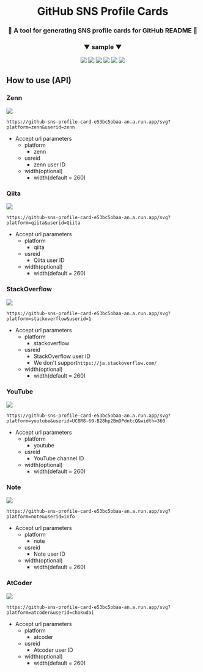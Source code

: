　<div align="center">
   <h1>GitHub SNS Profile Cards</h1>
   <h3>🤩 A tool for generating SNS profile cards for GitHub README 🤩</h3>
   <h3>▼ sample ▼</h3>
   <img src="https://github-sns-profile-card-e53bc5obaa-an.a.run.app/svg?platform=zenn&userid=zenn"/>
   <img src="https://github-sns-profile-card-e53bc5obaa-an.a.run.app/svg?platform=qiita&userid=Qiita"/>
   <img src="https://github-sns-profile-card-e53bc5obaa-an.a.run.app/svg?platform=stackoverflow&userid=1"/>
   <img src="https://github-sns-profile-card-e53bc5obaa-an.a.run.app/svg?platform=youtube&userid=UCBR8-60-B28hp2BmDPdntcQ"/>
   <img src="https://github-sns-profile-card-e53bc5obaa-an.a.run.app/svg?platform=note&userid=info"/>
   <img src="https://github-sns-profile-card-e53bc5obaa-an.a.run.app/svg?platform=atcoder&userid=chokudai"/>
</div>

## How to use (API)
### Zenn
<img src="https://github-sns-profile-card-e53bc5obaa-an.a.run.app/svg?platform=zenn&userid=zenn"/>

`https://github-sns-profile-card-e53bc5obaa-an.a.run.app/svg?platform=zenn&userid=zenn`
- Accept url parameters
  - platform
    - zenn
  - usreid
    - zenn user ID
  - width(optional)
    - width(default = 260)

### Qiita
<img src="https://github-sns-profile-card-e53bc5obaa-an.a.run.app/svg?platform=qiita&userid=Qiita"/>

`https://github-sns-profile-card-e53bc5obaa-an.a.run.app/svg?platform=qiita&userid=Qiita`
- Accept url parameters
  - platform
    - qiita
  - usreid
    - Qiita user ID
  - width(optional)
    - width(default = 260)

### StackOverflow
<img src="https://github-sns-profile-card-e53bc5obaa-an.a.run.app/svg?platform=stackoverflow&userid=1"/>

`https://github-sns-profile-card-e53bc5obaa-an.a.run.app/svg?platform=stackoverflow&userid=1`
- Accept url parameters
  - platform
    - stackoverflow
  - usreid
    - StackOverflow user ID
    - We don't support`https://ja.stackoverflow.com/`
  - width(optional)
    - width(default = 260)

### YouTube
<img src="https://github-sns-profile-card-e53bc5obaa-an.a.run.app/svg?platform=youtube&userid=UCBR8-60-B28hp2BmDPdntcQ&width=360"/>

`https://github-sns-profile-card-e53bc5obaa-an.a.run.app/svg?platform=youtube&userid=UCBR8-60-B28hp2BmDPdntcQ&width=360`
- Accept url parameters
  - platform
    - youtube
  - usreid
    - YouTube channel ID
  - width(optional)
    - width(default = 260)

### Note
<img src="https://github-sns-profile-card-e53bc5obaa-an.a.run.app/svg?platform=note&userid=info"/>

`https://github-sns-profile-card-e53bc5obaa-an.a.run.app/svg?platform=note&userid=info`
- Accept url parameters
  - platform
    - note
  - usreid
    - Note user ID
  - width(optional)
    - width(default = 260)

### AtCoder
<img src="https://github-sns-profile-card-e53bc5obaa-an.a.run.app/svg?platform=atcoder&userid=chokudai"/>

`https://github-sns-profile-card-e53bc5obaa-an.a.run.app/svg?platform=atcoder&userid=chokudai`
- Accept url parameters
  - platform
    - atcoder
  - usreid
    - Atcoder user ID
  - width(optional)
    - width(default = 260)
